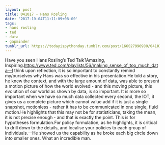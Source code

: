 ```yaml
---
layout: post
title: 041017 - Hans Rosling
date: '2017-10-04T11:11:09+08:00'
tags:
- hans rosling
- ted
- data
- gapminder
tumblr_url: https://todayispythonday.tumblr.com/post/166027996900/041017-hans-rosling
---
```

Have you seen Hans Rosling’s Ted Talk?Amazing, Inspiring.https://www.ted.com/playlists/56/making_sense_of_too_much_data—I think upon reflection, it is so important to constantly remind my/ourselves why Hans was so effective in his presentation.He told a story, he knew the context, and with the large amount of data, was able to present a motion picture of how the world evolved - and this moving picture, this evolution of our world as shown by data, is so important. It is more so important when we have so much data collected every second, the IOT, it gives us a complete picture which cannot value add if it is just a single snapshot, motionless - rather it has to be communicated in one single, fluid motion.He highlights that this may not be for statisticians, taking the mean, it is not precise enough - and that is exactly the point. This is for hypotheses formulation.For policy formulation, as he highlights, it is critical to drill down to the details, and localise your policies to each group of individuals.—He showed us the capability as he broke each big circle down into smaller ones. What an incredible man.

